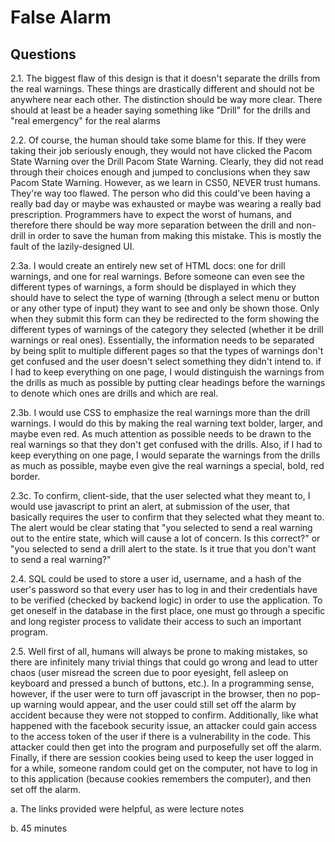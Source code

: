 # False Alarm

## Questions

2.1. The biggest flaw of this design is that it doesn't separate the drills from the real warnings. These things are drastically different
and should not be anywhere near each other. The distinction should be way more clear. There should at least be a header saying something like
"Drill" for the drills and "real emergency" for the real alarms

2.2. Of course, the human should take some blame for this. If they were taking their job seriously enough, they would not have clicked
the Pacom State Warning over the Drill Pacom State Warning. Clearly, they did not read through their choices enough and jumped to
conclusions when they saw Pacom State Warning. However, as we learn in CS50, NEVER trust humans. They're way too flawed. The person who
did this could've been having a really bad day or maybe was exhausted or maybe was wearing a really bad prescription. Programmers have
to expect the worst of humans, and therefore there should be way more separation between the drill and non-drill in order to save the
human from making this mistake. This is mostly the fault of the lazily-designed UI.

2.3a. I would create an entirely new set of HTML docs: one for drill warnings, and one for real warnings. Before someone can even see the
different types of warnings, a form should be displayed in which they should have to select the type of warning (through a select menu or
button or any other type of input) they want to see and only be shown those. Only when they submit this form can they be redirected to
the form showing the different types of warnings of the category they selected (whether it be drill warnings or real ones).
Essentially, the information needs to be separated by being split to multiple different pages so that the types of warnings don't get confused
and the user doesn't select something they didn't intend to. if I had to keep everything on one page, I would distinguish the warnings
from the drills as much as possible by putting clear headings before the warnings to denote which ones are drills and which are real.

2.3b. I would use CSS to emphasize the real warnings more than the drill warnings. I would do this by making the real warning text bolder,
larger, and maybe even red. As much attention as possible needs to be drawn to the real warnings so that they don't get confused with the
drills. Also, if I had to keep everything on one page, I would separate the warnings from the drills as much as possible, maybe even give
the real warnings a special, bold, red border.

2.3c. To confirm, client-side, that the user selected what they meant to, I would use javascript to print an alert, at submission of the user,
that basically requires the user to confirm that they selected what they meant to. The alert would be clear stating that "you selected to send
a real warning out to the entire state, which will cause a lot of concern. Is this correct?" or "you selected to send a drill alert to the state.
Is it true that you don't want to send a real warning?"

2.4. SQL could be used to store a user id, username, and a hash of the user's password so that every user has to log in and their credentials
have to be verified (checked by backend logic) in order to use the application. To get oneself in the database in the first place, one must
go through a specific and long register process to validate their access to such an important program.

2.5. Well first of all, humans will always be prone to making mistakes, so there are infinitely many trivial things that could go wrong and
lead to utter chaos (user misread the screen due to poor eyesight, fell asleep on keyboard and pressed a bunch of buttons, etc.).
In a programming sense, however, if the user were to turn off javascript in the browser, then no pop-up warning would appear, and the user
could still set off the alarm by accident because they were not stopped to confirm. Additionally, like what happened with the facebook
security issue, an attacker could gain access to the access token of the user if there is a vulnerability in the code. This attacker could
then get into the program and purposefully set off the alarm. Finally, if there are session cookies being used to keep the user logged in
for a while, someone random could get on the computer, not have to log in to this application (because cookies remembers the computer),
and then set off the alarm.

a. The links provided were helpful, as were lecture notes

b. 45 minutes
